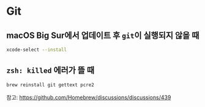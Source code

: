 # Git

## macOS Big Sur에서 업데이트 후 `git`이 실행되지 않을 때

```bash
xcode-select --install
```

## `zsh: killed` 에러가 뜰 때

```bash
brew reinstall git gettext pcre2
```

참고: https://github.com/Homebrew/discussions/discussions/439
